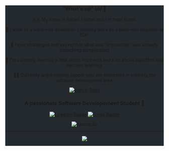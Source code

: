 <div align="center" style="background-color: #24292d">

### "What's up" \o/ 👋

🇧🇷  My name is Rafael Freitas and I'm from Brazil. 

👷  I work as a back-end developer. I actually work as a back-end engineer at ZUP.

🤔 I love challenges and saying that what was "impossible" was actually something complicated!

🌱 I'm currently learning a little about front-end and a lot about algorithm and machine learning.

👨‍🏫 Currently angel helping people who are interested in entering the software development area.


[![Github Stats](https://github-readme-stats.vercel.app/api?username=RafaelOFreitas&hide=[%22issues%22,%22prs%22,%22contribs%22]&show_icons=true&theme=tokyonight)](https://github.com/RafaelOFreitas)

### A passionate  Software Developement Student 🚀

[![Linkedin Badge](https://img.shields.io/badge/-LinkedIn-blue?style=flat-square&logo=Linkedin&logoColor=white&link=https://www.linkedin.com/in/rafael-freitas-dev/)](https://www.linkedin.com/in/rafael-freitas-dev/)
[![Gmail Badge](https://img.shields.io/badge/-Gmail-c14438?style=flat-square&logo=Gmail&logoColor=white&link=mailto:rafaelfreitas.dev@gmail.com)](mailto:rafaelfreitas.dev@gmail.com)


<img src="https://www.infnet.edu.br/esti/wp-content/uploads/sites/5/2019/06/analise-de-sistemas.gif" alt="Animação"/>

----

<a href="http://encurtador.com.br/jBHK9" target="_blank">
<img src="https://img.shields.io/badge/📥-RESUME-blue"/>
</a>

----

</div>
